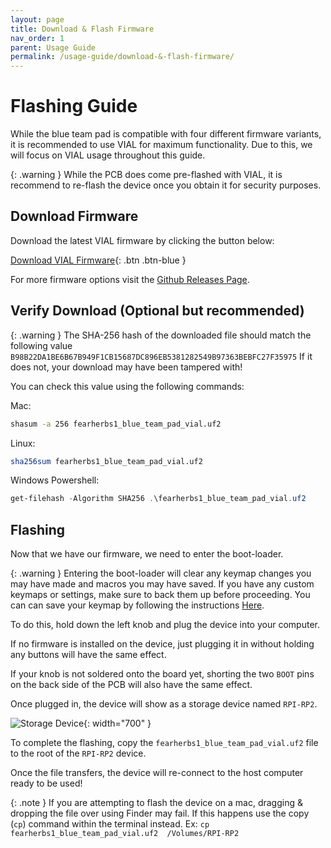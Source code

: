 ```yaml
---
layout: page
title: Download & Flash Firmware
nav_order: 1
parent: Usage Guide
permalink: /usage-guide/download-&-flash-firmware/
---
```


# Flashing Guide

While the blue team pad is compatible with four different firmware variants, it is recommended to use VIAL for maximum functionality. Due to this, we will focus on VIAL usage throughout this guide.

{: .warning }
While the PCB does come pre-flashed with VIAL, it is recommend to re-flash the device once you obtain it for security purposes.

## Download Firmware

Download the latest VIAL firmware by clicking the button below:

[Download VIAL Firmware](https://github.com/fearherbs1/blue-team-pad/releases/download/v1.1/fearherbs1_blue_team_pad_vial.uf2){: .btn .btn-blue }

For more firmware options visit the [Github Releases Page](https://github.com/fearherbs1/blue-team-pad/releases).

## Verify Download (Optional but recommended)

{: .warning }
The SHA-256 hash of the downloaded file should match the following value `B98B22DA1BE6B67B949F1CB15687DC896EB5381282549B97363BEBFC27F35975` If it does not, your download may have been tampered with!

You can check this value using the following commands:

Mac:

```zsh
shasum -a 256 fearherbs1_blue_team_pad_vial.uf2
```

Linux:

```bash
sha256sum fearherbs1_blue_team_pad_vial.uf2
```

Windows Powershell:

```powershell
get-filehash -Algorithm SHA256 .\fearherbs1_blue_team_pad_vial.uf2
```

## Flashing

Now that we have our firmware, we need to enter the boot-loader.

{: .warning }
Entering the boot-loader will clear any keymap changes you may have made and macros you may have saved. If you have any custom keymaps or settings, make sure to back them up before proceeding. You can can save your keymap by following the instructions [Here](/blue-team-pad-docs/usage-guide/configuration/#saving-a-layout).

To do this, hold down the left knob and plug the device into your computer.

If no firmware is installed on the device, just plugging it in without holding any buttons will have the same effect.

If your knob is not soldered onto the board yet, shorting the two `BOOT` pins on the back side of the PCB will also have the same effect.

Once plugged in, the device will show as a storage device named `RPI-RP2`.

![Storage Device](/blue-team-pad-docs/images/flashing-storage-device.png){: width="700" }

To complete the flashing, copy the `fearherbs1_blue_team_pad_vial.uf2` file to the root of the `RPI-RP2` device.

Once the file transfers, the device will re-connect to the host computer ready to be used!

{: .note }
If you are attempting to flash the device on a mac, dragging & dropping the file over using Finder may fail. If this happens use the copy (`cp`) command within the terminal instead. Ex: `cp fearherbs1_blue_team_pad_vial.uf2  /Volumes/RPI-RP2`
